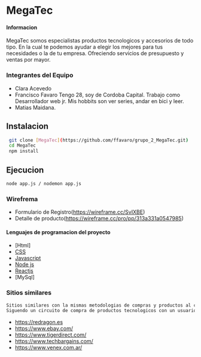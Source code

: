 # MegaTec

#### Informacion
MegaTec somos especialistas productos tecnologicos y accesorios de todo tipo. En la cual te podemos ayudar a elegir los mejores para tus necesidades o la de tu empresa. Ofreciendo servicios de presupuesto y ventas por mayor.

### Integrantes del Equipo
- Clara Acevedo
- Francisco Favaro
	Tengo 28, soy de Cordoba Capital. Trabajo como Desarrollador web jr. Mis hobbits son ver series, andar en bici y leer.
- Matias Maidana.

## Instalacion
```sh
 git clone [MegaTec](https://github.com/ffavaro/grupo_2_MegaTec.git)
 cd MegaTec
 npm install
```

## Ejecucion 
 ```sh
 node app.js / nodemon app.js
```

### Wirefrema
- Formulario de Registro(https://wireframe.cc/SvIXBE)
- Detalle de producto(https://wireframe.cc/pro/pp/313a331a0547985)

#### Lenguajes de programacion del proyecto
- [Html]
- [CSS](https://developer.mozilla.org/es/docs/Web/CSS)
- [Javascript](https://developer.mozilla.org/es/docs/Web/JavaScript)
- [Node js](https://nodejs.org/en/)
- [Reactjs](https://es.reactjs.org/) 
- [MySql]

### Sitios similares
 ```sh
 Sitios similares con la mismas metodologias de compras y productos al cual apuntoa Megatec. 
 Siguendo un circuito de compra de productos tecnologicos con un usuario, con carrito de ventas y el proceso de compra.
```
- https://redragon.es
- https://www.ebay.com/
- https://www.tigerdirect.com/
- https://www.techbargains.com/
- https://www.venex.com.ar/